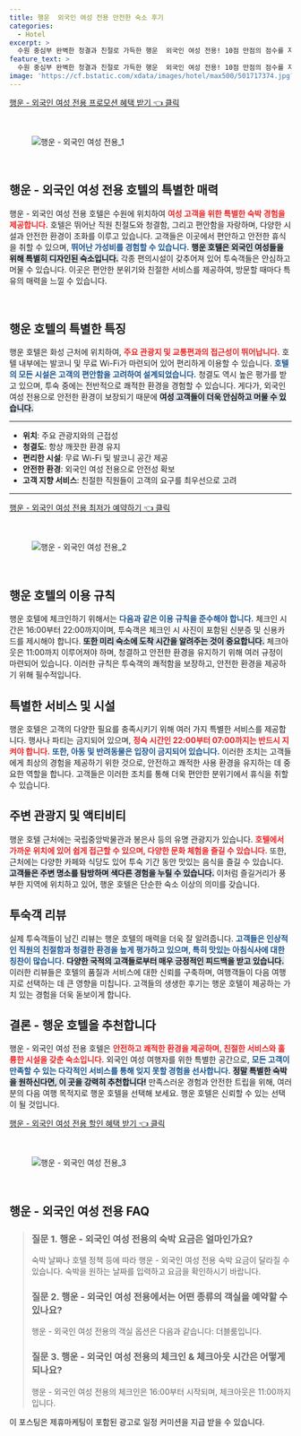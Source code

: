 ```yaml
---
title: 행운  외국인 여성 전용 안전한 숙소 후기
categories:
  - Hotel
excerpt: >
  수원 중심부 완벽한 청결과 친절로 가득한 행운  외국인 여성 전용! 10점 만점의 점수를 자랑하는 이곳에서 아늑한 숙소와 함께 특별한 여행을 경험해보세요.
feature_text: >
  수원 중심부 완벽한 청결과 친절로 가득한 행운  외국인 여성 전용! 10점 만점의 점수를 자랑하는 이곳에서 아늑한 숙소와 함께 특별한 여행을 경험해보세요.
image: 'https://cf.bstatic.com/xdata/images/hotel/max500/501717374.jpg?k=c6162c528db2ebdc32ec676c24a868e88521c5c6442d7a471662b48d76e36096&o=&hp=1'
---
```


<p><a class="modoo-button" href="https://tinyurl.com/2b9cs6r7" rel="nofollow noopener">행운 - 외국인 여성 전용 프로모션 혜택 받기 👈 클릭</a></p><br/>
<figure class="image"><img alt="행운 - 외국인 여성 전용_1" src="https://cf.bstatic.com/xdata/images/hotel/max1024x768/501717357.jpg?k=30b64451530b6e993313b5a3213414b8b77559b07c16c5e043a0ea85ce42c181&amp;o=&amp;hp=1"/></figure><br/>

<h2 data-ke-size="size26" id="행운_호텔_소개">행운 - 외국인 여성 전용 호텔의 특별한 매력</h2>
<p data-ke-size="size16">행운 - 외국인 여성 전용 호텔은 수원에 위치하여 <b><span style="color: #ee2323;">여성 고객을 위한 특별한 숙박 경험을 제공합니다.</span></b> 호텔은 뛰어난 직원 친절도와 청결함, 그리고 편안함을 자랑하며, 다양한 시설과 안전한 환경이 조화를 이루고 있습니다. 고객들은 이곳에서 편안하고 안전한 휴식을 취할 수 있으며, <b><span style="color: #1a5490;">뛰어난 가성비를 경험할 수 있습니다.</span></b> <b><span style="background-color: #21538527;">행운 호텔은 외국인 여성들을 위해 특별히 디자인된 숙소입니다.</span></b> 각종 편의시설이 갖추어져 있어 투숙객들은 안심하고 머물 수 있습니다. 이곳은 편안한 분위기와 친절한 서비스를 제공하여, 방문할 때마다 특유의 매력을 느낄 수 있습니다.</p>
<p data-ke-size="size16"> </p>
<h2 data-ke-size="size23" id="행운호텔_특징">행운 호텔의 특별한 특징</h2>
<p data-ke-size="size16">행운 호텔은 화성 근처에 위치하여, <b><span style="color: #ee2323;">주요 관광지 및 교통편과의 접근성이 뛰어납니다.</span></b> 호텔 내부에는 발코니 및 무료 Wi-Fi가 마련되어 있어 편리하게 이용할 수 있습니다. <b><span style="color: #1a5490;">호텔의 모든 시설은 고객의 편안함을 고려하여 설계되었습니다.</span></b> 청결도 역시 높은 평가를 받고 있으며, 투숙 중에는 전반적으로 쾌적한 환경을 경험할 수 있습니다. 게다가, 외국인 여성 전용으로 안전한 환경이 보장되기 때문에 <b><span style="background-color: #21538527;">여성 고객들이 더욱 안심하고 머물 수 있습니다.</span></b></p>
<hr contenteditable="false" data-ke-style="style5" data-ke-type="horizontalRule"/>
<ul data-ke-list-type="disc" style="list-style-type: disc;">
<li><b>위치</b>: 주요 관광지와의 근접성</li>
<li><b>청결도</b>: 항상 깨끗한 환경 유지</li>
<li><b>편리한 시설</b>: 무료 Wi-Fi 및 발코니 공간 제공</li>
<li><b>안전한 환경</b>: 외국인 여성 전용으로 안전성 확보</li>
<li><b>고객 지향 서비스</b>: 친절한 직원들이 고객의 요구를 최우선으로 고려</li>
</ul>
<hr contenteditable="false" data-ke-style="style5" data-ke-type="horizontalRule"/>
<p><a class="modoo-button" href="https://tinyurl.com/2b9cs6r7" rel="nofollow noopener">행운 - 외국인 여성 전용 최저가 예약하기 👈 클릭</a></p><br/>
<figure class="image"><img alt="행운 - 외국인 여성 전용_2" src="https://cf.bstatic.com/xdata/images/hotel/max500/501717374.jpg?k=c6162c528db2ebdc32ec676c24a868e88521c5c6442d7a471662b48d76e36096&amp;o=&amp;hp=1"/></figure><br/>
<h2 data-ke-size="size23" id="이용수칙">행운 호텔의 이용 규칙</h2>
<p data-ke-size="size16">행운 호텔에 체크인하기 위해서는 <b><span style="color: #1a5490;">다음과 같은 이용 규칙을 준수해야 합니다.</span></b> 체크인 시간은 16:00부터 22:00까지이며, 투숙객은 체크인 시 사진이 포함된 신분증 및 신용카드를 제시해야 합니다. <b><span style="background-color: #21538527;">또한 미리 숙소에 도착 시간을 알려주는 것이 중요합니다.</span></b> 체크아웃은 11:00까지 이루어져야 하며, 청결하고 안전한 환경을 유지하기 위해 여러 규정이 마련되어 있습니다. 이러한 규칙은 투숙객의 쾌적함을 보장하고, 안전한 환경을 제공하기 위해 필수적입니다.</p>
<h2 data-ke-size="size23" id="특별한_서비스">특별한 서비스 및 시설</h2>
<p data-ke-size="size16">행운 호텔은 고객의 다양한 필요를 충족시키기 위해 여러 가지 특별한 서비스를 제공합니다. 행사나 파티는 금지되어 있으며, <b><span style="color: #ee2323;">정숙 시간인 22:00부터 07:00까지는 반드시 지켜야 합니다.</span></b> <b><span style="color: #1a5490;">또한, 아동 및 반려동물은 입장이 금지되어 있습니다.</span></b> 이러한 조치는 고객들에게 최상의 경험을 제공하기 위한 것으로, 안전하고 쾌적한 사용 환경을 유지하는 데 중요한 역할을 합니다. 고객들은 이러한 조치를 통해 더욱 편안한 분위기에서 휴식을 취할 수 있습니다.</p>
<h2 data-ke-size="size26" id="주변_관광지">주변 관광지 및 액티비티</h2>
<p data-ke-size="size16">행운 호텔 근처에는 국립중앙박물관과 봉은사 등의 유명 관광지가 있습니다. <b><span style="color: #ee2323;">호텔에서 가까운 위치에 있어 쉽게 접근할 수 있으며, 다양한 문화 체험을 즐길 수 있습니다.</span></b> 또한, 근처에는 다양한 카페와 식당도 있어 투숙 기간 동안 맛있는 음식을 즐길 수 있습니다. <b><span style="background-color: #21538527;">고객들은 주변 명소를 탐방하며 색다른 경험을 누릴 수 있습니다.</span></b> 이처럼 즐길거리가 풍부한 지역에 위치하고 있어, 행운 호텔은 단순한 숙소 이상의 의미를 갖습니다.</p>
<h2 data-ke-size="size23" id="이용자_리뷰">투숙객 리뷰</h2>
<p data-ke-size="size16">실제 투숙객들이 남긴 리뷰는 행운 호텔의 매력을 더욱 잘 알려줍니다. <b><span style="color: #1a5490;">고객들은 인상적인 직원의 친절함과 청결한 환경을 높게 평가하고 있으며, 특히 맛있는 아침식사에 대한 칭찬이 많습니다.</span></b> <b><span style="background-color: #21538527;">다양한 국적의 고객들로부터 매우 긍정적인 피드백을 받고 있습니다.</span></b> 이러한 리뷰들은 호텔의 품질과 서비스에 대한 신뢰를 구축하며, 여행객들이 다음 여행지로 선택하는 데 큰 영향을 미칩니다. 고객들의 생생한 후기는 행운 호텔이 제공하는 가치 있는 경험을 더욱 돋보이게 합니다.</p>
<h2 data-ke-size="size26" id="결론">결론 - 행운 호텔을 추천합니다</h2>
<p data-ke-size="size16">행운 - 외국인 여성 전용 호텔은 <b><span style="color: #ee2323;">안전하고 쾌적한 환경을 제공하며, 친절한 서비스와 훌륭한 시설을 갖춘 숙소입니다.</span></b> 외국인 여성 여행자를 위한 특별한 공간으로, <b><span style="color: #1a5490;">모든 고객이 만족할 수 있는 다각적인 서비스를 통해 잊지 못할 경험을 선사합니다.</span></b> <b><span style="background-color: #21538527;">정말 특별한 숙박을 원하신다면, 이 곳을 강력히 추천합니다!</span></b> 만족스러운 경험과 안전한 트립을 위해, 여러분의 다음 여행 목적지로 행운 호텔을 선택해 보세요. 행운 호텔은 신뢰할 수 있는 선택이 될 것입니다.</p>

<p><a class="modoo-button" href="https://tinyurl.com/2b9cs6r7" rel="nofollow noopener">행운 - 외국인 여성 전용 할인 혜택 받기 👈 클릭</a></p><br>

<figure class="image"><img src="https://cf.bstatic.com/xdata/images/hotel/max500/501717385.jpg?k=ab4e990e298f67b5feeffe06c94b5264aab5dcb9066990a0a1fa26802f52b2bc&o=&hp=1" alt="행운 - 외국인 여성 전용_3"></figure><br>
<h2 id="행운 - 외국인 여성 전용_FAQ">행운 - 외국인 여성 전용 FAQ</h2>
<div itemscope="" itemtype="https://schema.org/FAQPage"> 
<blockquote> 
<div itemscope="" itemprop="mainEntity" itemtype="https://schema.org/Question"> 
<h3 id="질문_1" itemprop="name">질문 1. 행운 - 외국인 여성 전용의 숙박 요금은 얼마인가요?</h3> 
<div itemscope="" itemprop="acceptedAnswer" itemtype="https://schema.org/Answer"> 
<span itemprop="text"> 
<p>숙박 날짜나 호텔 정책 등에 따라 행운 - 외국인 여성 전용 숙박 요금이 달라질 수 있습니다. 숙박을 원하는 날짜를 입력하고 요금을 확인하시기 바랍니다.</p> 
</span> 
</div> 
</div> 
<div itemscope="" itemprop="mainEntity" itemtype="https://schema.org/Question"> 
<h3 id="질문_2" itemprop="name">질문 2. 행운 - 외국인 여성 전용에서는 어떤 종류의 객실을 예약할 수 있나요?</h3> 
<div itemscope="" itemprop="acceptedAnswer" itemtype="https://schema.org/Answer"> 
<span itemprop="text"> 
<p>행운 - 외국인 여성 전용의 객실 옵션은 다음과 같습니다: 더블룸입니다.</p> 
</span> 
</div> 
</div> 
<div itemscope="" itemprop="mainEntity" itemtype="https://schema.org/Question"> 
<h3 id="질문_3" itemprop="name">질문 3. 행운 - 외국인 여성 전용의 체크인 & 체크아웃 시간은 어떻게 되나요?</h3> 
<div itemscope="" itemprop="acceptedAnswer" itemtype="https://schema.org/Answer"> 
<span itemprop="text"> 
<p>행운 - 외국인 여성 전용의 체크인은 16:00부터 시작되며, 체크아웃은 11:00까지입니다.</p> 
</span> 
</div> 
</div> 
</blockquote> 
</div><p>이 포스팅은 제휴마케팅이 포함된 광고로 일정 커미션을 지급 받을 수 있습니다.</p>

